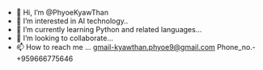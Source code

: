 - 👋 Hi, I’m @PhyoeKyawThan
- 👀 I’m interested in AI technology..
- 🌱 I’m currently learning Python and related languages...
- 💞️ I’m looking to collaborate...
- 📫 How to reach me ...
     gmail-kyawthan.phyoe9@gmail.com
     Phone_no.- +959666775646


<!---
PhyoeKyawThan/PhyoeKyawThan is a ✨ special ✨ repository because its `README.md` (this file) appears on your GitHub profile.
You can click the Preview link to take a look at your changes.
--->
